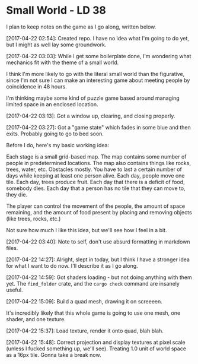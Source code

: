 Small World - LD 38
===

I plan to keep notes on the game as I go along, written below.

[2017-04-22 02:54]:
Created repo. I have no idea what I'm going to do yet, but I might as well lay some groundwork.

[2017-04-22 03:03]:
While I get some boilerplate done, I'm wondering what mechanics fit with the theme of a small world.

I think I'm more likely to go with the literal small world than the figurative, since I'm not sure I can make an interesting game about meeting people by coincidence in 48 hours.

I'm thinking maybe some kind of puzzle game based around managing limited space in an enclosed location.

[2017-04-22 03:13]:
Got a window up, clearing, and closing properly.

[2017-04-22 03:27]:
Got a "game state" which fades in some blue and then exits. Probably going to go to bed soon.

Before I do, here's my basic working idea:

Each stage is a small grid-based map. The map contains some number of people in predetermined locations. The map also contains things like rocks, trees, water, etc. Obstacles mostly. You have to last a certain number of days while keeping at least one person alive. Each day, people move one tile. Each day, trees produce fruit. Each day that there is a deficit of food, somebody dies. Each day that a person has no tile that they can move to, they die.

The player can control the movement of the people, the amount of space remaining, and the amount of food present by placing and removing objects (like trees, rocks, etc.)

Not sure how much I like this idea, but we'll see how I feel in a bit.

[2017-04-22 03:40]:
Note to self, don't use absurd formatting in markdown files.

[2017-04-22 14:27]:
Alright, slept in today, but I think I have a stronger idea for what I want to do now. I'll describe it as I go along.

[2017-04-22 14:59]:
Got shaders loading - but not doing anything with them yet. The `find_folder` crate, and the `cargo check` command are insanely useful.

[2017-04-22 15:09]:
Build a quad mesh, drawing it on screeeen.

It's incredibly likely that this whole game is going to use one mesh, one shader, and one texture.

[2017-04-22 15:37]:
Load texture, render it onto quad, blah blah.

[2017-04-22 15:48]:
Correct projection and display textures at pixel scale (unless I fucked something up, we'll see). Treating 1.0 unit of world space as a 16px tile. Gonna take a break now.
